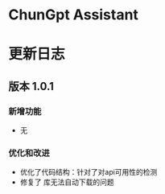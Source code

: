 # ChunGpt Assistant


# 更新日志

## 版本 1.0.1

### 新增功能

- 无

### 优化和改进

- 优化了代码结构：针对了对api可用性的检测
- 修复了 库无法自动下载的问题

